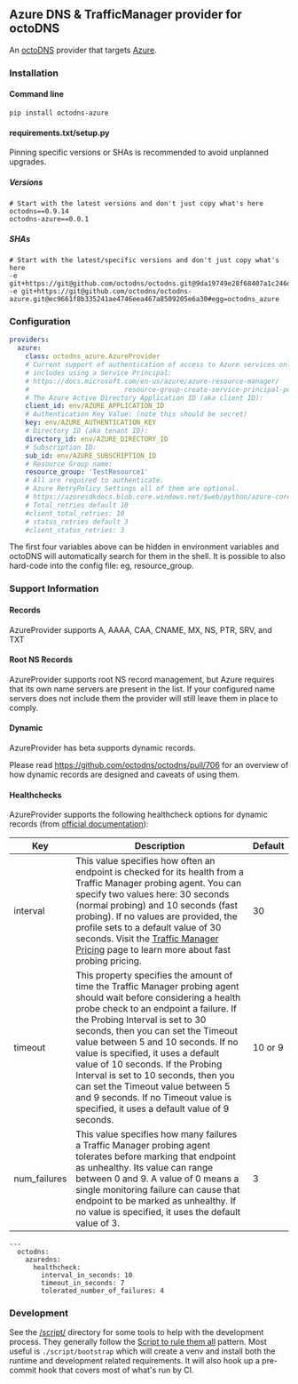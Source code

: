 ## Azure DNS & TrafficManager provider for octoDNS

An [octoDNS](https://github.com/octodns/octodns/) provider that targets [Azure](https://azure.microsoft.com/en-us/services/dns/#overview).

### Installation

#### Command line

```
pip install octodns-azure
```

#### requirements.txt/setup.py

Pinning specific versions or SHAs is recommended to avoid unplanned upgrades.

##### Versions

```
# Start with the latest versions and don't just copy what's here
octodns==0.9.14
octodns-azure==0.0.1
```

##### SHAs

```
# Start with the latest/specific versions and don't just copy what's here
-e git+https://git@github.com/octodns/octodns.git@9da19749e28f68407a1c246dfdf65663cdc1c422#egg=octodns
-e git+https://git@github.com/octodns/octodns-azure.git@ec9661f8b335241ae4746eea467a8509205e6a30#egg=octodns_azure
```

### Configuration

```yaml
providers:
  azure:
    class: octodns_azure.AzureProvider
    # Current support of authentication of access to Azure services only
    # includes using a Service Principal:
    # https://docs.microsoft.com/en-us/azure/azure-resource-manager/
    #                        resource-group-create-service-principal-portal
    # The Azure Active Directory Application ID (aka client ID):
    client_id: env/AZURE_APPLICATION_ID
    # Authentication Key Value: (note this should be secret)
    key: env/AZURE_AUTHENTICATION_KEY
    # Directory ID (aka tenant ID):
    directory_id: env/AZURE_DIRECTORY_ID
    # Subscription ID:
    sub_id: env/AZURE_SUBSCRIPTION_ID
    # Resource Group name:
    resource_group: 'TestResource1'
    # All are required to authenticate.
    # Azure RetryPolicy Settings all of them are optional.
    # https://azuresdkdocs.blob.core.windows.net/$web/python/azure-core/1.9.0/azure.core.pipeline.policies.html?highlight=retrypolicy#azure.core.pipeline.policies.RetryPolicy
    # Total_retries default 10
    #client_total_retries: 10
    # status_retries default 3
    #client_status_retries: 3
```

The first four variables above can be hidden in environment variables and octoDNS will automatically search for them in the shell. It is possible to also hard-code into the config file: eg, resource_group.

### Support Information

#### Records

AzureProvider supports A, AAAA, CAA, CNAME, MX, NS, PTR, SRV, and TXT

#### Root NS Records

AzureProvider supports root NS record management, but Azure requires that its own name servers are present in the list. If your configured name servers does not include them the provider will still leave them in place to comply.

#### Dynamic

AzureProvider has beta supports dynamic records.

Please read https://github.com/octodns/octodns/pull/706 for an overview of how dynamic records are designed and caveats of using them.

#### Healthchecks

AzureProvider supports the following healthcheck options for dynamic records (from [official documentation](https://docs.microsoft.com/en-us/azure/traffic-manager/traffic-manager-monitoring#configure-endpoint-monitoring)):

| Key | Description | Default |
|--|--|--|
| interval | This value specifies how often an endpoint is checked for its health from a Traffic Manager probing agent. You can specify two values here: 30 seconds (normal probing) and 10 seconds (fast probing). If no values are provided, the profile sets to a default value of 30 seconds. Visit the [Traffic Manager Pricing](https://azure.microsoft.com/pricing/details/traffic-manager) page to learn more about fast probing pricing. | 30 |
| timeout | This property specifies the amount of time the Traffic Manager probing agent should wait before considering a health probe check to an endpoint a failure. If the Probing Interval is set to 30 seconds, then you can set the Timeout value between 5 and 10 seconds. If no value is specified, it uses a default value of 10 seconds. If the Probing Interval is set to 10 seconds, then you can set the Timeout value between 5 and 9 seconds. If no Timeout value is specified, it uses a default value of 9 seconds. | 10 or 9 |
| num_failures | This value specifies how many failures a Traffic Manager probing agent tolerates before marking that endpoint as unhealthy. Its value can range between 0 and 9. A value of 0 means a single monitoring failure can cause that endpoint to be marked as unhealthy. If no value is specified, it uses the default value of 3. | 3 |

```
---
  octodns:
    azuredns:
      healthcheck:
        interval_in_seconds: 10
        timeout_in_seconds: 7
        tolerated_number_of_failures: 4
```

### Development

See the [/script/](/script/) directory for some tools to help with the development process. They generally follow the [Script to rule them all](https://github.com/github/scripts-to-rule-them-all) pattern. Most useful is `./script/bootstrap` which will create a venv and install both the runtime and development related requirements. It will also hook up a pre-commit hook that covers most of what's run by CI.
